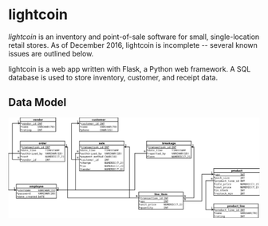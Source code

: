 lightcoin
=========

*lightcoin* is an inventory and point-of-sale software for small,
single-location retail stores. As of December 2016, lightcoin is
incomplete -- several known issues are outlined below.

lightcoin is a web app written with Flask, a Python web framework. A SQL
database is used to store inventory, customer, and receipt data.

Data Model
----------

![entity-relationship diagram](er_diagram.png)
